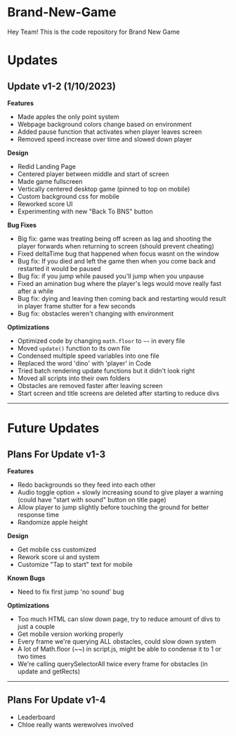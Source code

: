 ﻿# Brand-New-Game
Hey Team! This is the code repository for Brand New Game

# Updates

## Update v1-2 (1/10/2023)
**Features**
- Made apples the only point system
- Webpage background colors change based on environment
- Added pause function that activates when player leaves screen
- Removed speed increase over time and slowed down player

**Design**
- Redid Landing Page
- Centered player between middle and start of screen
- Made game fullscreen
- Vertically centered desktop game (pinned to top on mobile)
- Custom background css for mobile
- Reworked score UI
- Experimenting with new "Back To BNS" button

**Bug Fixes**
- Big fix: game was treating being off screen as lag and shooting the player forwards when returning to screen (should prevent cheating)
- Fixed deltaTime bug that happened when focus wasnt on the window
- Bug fix: If you died and left the game then when you come back and restarted it would be paused
- Bug fix: if you jump while paused you'll jump when you unpause
- Fixed an amination bug where the player's legs would move really fast after a while
- Bug fix: dying and leaving then coming back and restarting would result in player frame stutter for a few seconds
- Bug fix: obstacles weren't changing with environment

**Optimizations**
- Optimized code by changing `math.floor` to `~~` in every file
- Moved `update()` function to its own file 
- Condensed multiple speed variables into one file
- Replaced the word 'dino' with 'player' in Code
- Tried batch rendering update functions but it didn't look right
- Moved all scripts into their own folders
- Obstacles are removed faster after leaving screen
- Start screen and title screens are deleted after starting to reduce divs

---

# Future Updates

## Plans For Update v1-3
**Features**
- Redo backgrounds so they feed into each other
- Audio toggle option + slowly increasing sound to give player a warning (could have "start with sound" button on title page)
- Allow player to jump slightly before touching the ground for better response time
- Randomize apple height

**Design**
- Get mobile css customized
- Rework score ui and system
- Customize "Tap to start" text for mobile

**Known Bugs**
- Need to fix first jump 'no sound' bug

**Optimizations**
- Too much HTML can slow down page, try to reduce amount of divs to just a couple
- Get mobile version working properly
- Every frame we're querying ALL obstacles, could slow down system
- A lot of Math.floor (~~) in script.js, might be able to condense it to 1 or two times
- We're calling querySelectorAll twice every frame for obstacles (in update and getRects)

---

## Plans For Update v1-4
- Leaderboard
- Chloe really wants werewolves involved